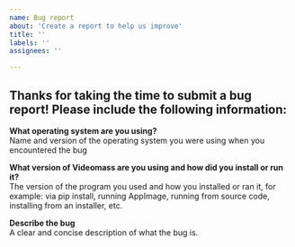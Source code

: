 ```yaml
---
name: Bug report
about: 'Create a report to help us improve'
title: ''
labels: ''
assignees: ''

---
```


## Thanks for taking the time to submit a bug report! Please include the following information:   

**What operating system are you using?**   
Name and version of the operating system you were using when you encountered the bug   

**What version of Videomass are you using and how did you install or run it?**   
The version of the program you used and how you installed or ran it, for example: via pip install, running AppImage, running from source code, installing from an installer, etc.   

**Describe the bug**   
A clear and concise description of what the bug is.   

